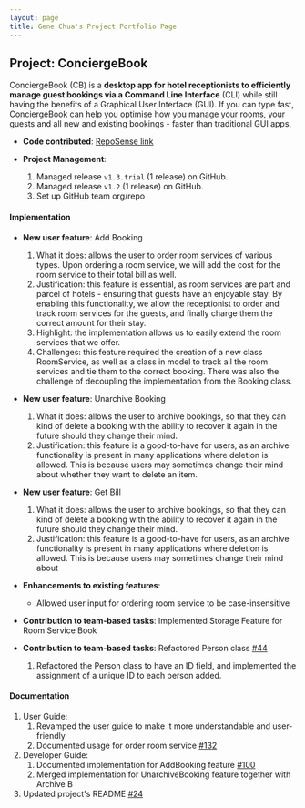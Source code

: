```yaml
---
layout: page
title: Gene Chua's Project Portfolio Page
---
```


## Project: ConciergeBook

ConciergeBook (CB) is a **desktop app for hotel receptionists to efficiently manage guest bookings via a Command Line Interface** (CLI) 
while still having the benefits of a Graphical User Interface (GUI). If you can type fast, 
ConciergeBook can help you optimise how you manage your rooms, your guests and all new and existing bookings - 
faster than traditional GUI apps.

* **Code contributed**: [RepoSense link](https://nus-cs2103-ay2021s1.github.io/tp-dashboard/#breakdown=true&search=&sort=groupTitle&sortWithin=title&since=2020-08-14&timeframe=commit&mergegroup=&groupSelect=groupByRepos&checkedFileTypes=docs~functional-code~test-code~other&tabOpen=true&tabType=authorship&tabAuthor=iamgenechua&tabRepo=AY2021S1-CS2103-W14-2%2Ftp%5Bmaster%5D&authorshipIsMergeGroup=false&authorshipFileTypes=docs~functional-code~test-code)

* **Project Management**:
    1. Managed release `v1.3.trial` (1 release) on GitHub.
    2. Managed release `v1.2` (1 release) on GitHub.
    3. Set up GitHub team org/repo

#### Implementation
* **New user feature**: Add Booking
    1. What it does: allows the user to order room services of various types. Upon ordering a room service, we will add
    the cost for the room service to their total bill as well.
    2. Justification: this feature is essential, as room services are part and parcel of hotels - ensuring that guests have
    an enjoyable stay. By enabling this functionality, we allow the receptionist to order and track room services
    for the guests, and finally charge them the correct amount for their stay.
    3. Highlight: the implementation allows us to easily extend the room services that we offer.
    4. Challenges: this feature required the creation of a new class RoomService, as well as a class in model to track
    all the room services and tie them to the correct booking. There was also the challenge of decoupling the implementation
    from the Booking class.

* **New user feature**: Unarchive Booking 
    1. What it does: allows the user to archive bookings, so that they can kind of delete a booking with the ability to
    recover it again in the future should they change their mind.
    2. Justification: this feature is a good-to-have for users, as an archive functionality is present in many applications
    where deletion is allowed. This is because users may sometimes change their mind about whether they want to delete an item.

* **New user feature**: Get Bill
    1. What it does: allows the user to archive bookings, so that they can kind of delete a booking with the ability to
    recover it again in the future should they change their mind.
    2. Justification: this feature is a good-to-have for users, as an archive functionality is present in many applications
    where deletion is allowed. This is because users may sometimes change their mind about

* **Enhancements to existing features**: 
    * Allowed user input for ordering room service to be case-insensitive

* **Contribution to team-based tasks**: Implemented Storage Feature for Room Service Book
    
* **Contribution to team-based tasks**: Refactored Person class [#44](https://github.com/AY2021S1-CS2103-W14-2/tp/pull/44)
    1. Refactored the Person class to have an ID field, and implemented the assignment of a unique ID to each person added.

#### Documentation
   1. User Guide:
        1. Revamped the user guide to make it more understandable and user-friendly
        2. Documented usage for order room service [#132](https://github.com/AY2021S1-CS2103-W14-2/tp/pull/132)
   2. Developer Guide:
        1. Documented implementation for AddBooking feature [\#100](https://github.com/AY2021S1-CS2103-W14-2/tp/pull/100)        
        2. Merged implementation for UnarchiveBooking feature together with Archive B
   3. Updated project's README [\#24](https://github.com/AY2021S1-CS2103-W14-2/tp/pull/24)

